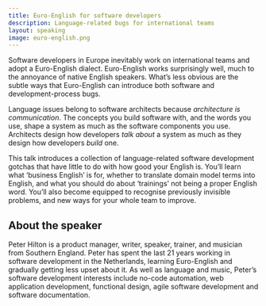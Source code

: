 ```yaml
---
title: Euro-English for software developers
description: Language-related bugs for international teams
layout: speaking
image: euro-english.png
---
```


Software developers in Europe inevitably work on international teams and adopt a Euro-English dialect.
Euro-English works surprisingly well, much to the annoyance of native English speakers.
What’s less obvious are the subtle ways that Euro-English can introduce both software and development-process bugs.

Language issues belong to software architects because _architecture is communication_.
The concepts you build software with, and the words you use, shape a system as much as the software components you use.
Architects design how developers _talk about_ a system as much as they design how developers _build_ one.

This talk introduces a collection of language-related software development gotchas that have little to do with how good your English is.
You’ll learn what ‘business English’ is for, whether to translate domain model terms into English, and what you should do about ‘trainings’ not being a proper English word.
You’ll also become equipped to recognise previously invisible problems, and new ways for your whole team to improve.


## About the speaker

Peter Hilton is a product manager, writer, speaker, trainer, and musician from Southern England.
Peter has spent the last 21 years working in software development in the Netherlands, learning Euro-English and gradually getting less upset about it.
As well as language and music, Peter’s software development interests include no-code automation, web application development, functional design, agile software development and software documentation.
